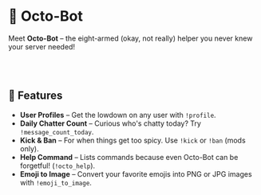 # 🐙 Octo-Bot
Meet **Octo-Bot** – the eight-armed (okay, not really) helper you never knew your server needed! 

<br /><br />

## 🎩 Features
- **User Profiles** – Get the lowdown on any user with `!profile`. 
- **Daily Chatter Count** – Curious who's chatty today? Try `!message_count_today`.
- **Kick & Ban** – For when things get too spicy. Use `!kick` or `!ban` (mods only).
- **Help Command** – Lists commands because even Octo-Bot can be forgetful! (`!octo_help`).
- **Emoji to Image** – Convert your favorite emojis into PNG or JPG images with `!emoji_to_image`.
